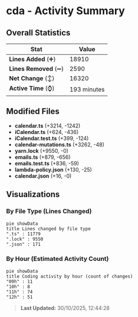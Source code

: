 # cda - Activity Summary 

## Overall Statistics

| Stat                   | Value                                                             |
| ---------------------- | ----------------------------------------------------------------- |
| **Lines Added** (➕)   | 18910                                          |
| **Lines Removed** (➖) | 2590                                        |
| **Net Change** (↕)    | 16320                |
| **Active Time** (⌚)   | 193 minutes |


## Modified Files
- **calendar.ts** (+3214, -1242)
- **iCalendar.ts** (+624, -436)
- **iCalendar.test.ts** (+399, -124)
- **calendar-mutations.ts** (+3262, -48)
- **yarn.lock** (+9550, -0)
- **emails.ts** (+879, -656)
- **emails.test.ts** (+836, -59)
- **lambda-policy.json** (+130, -25)
- **calendar.json** (+16, -0)

## Visualizations

### By File Type (Lines Changed)

```mermaid
pie showData
title Lines changed by file type
".ts" : 11779
".lock" : 9550
".json" : 171
```

### By Hour (Estimated Activity Count)

```mermaid
pie showData
title Coding activity by hour (count of changes)
"09h" : 11
"10h" : 8
"11h" : 74
"12h" : 51
```


> **Last Updated:** 30/10/2025, 12:44:28